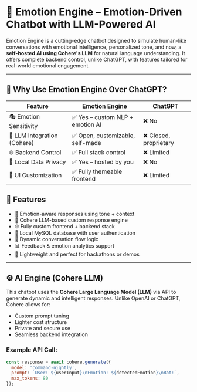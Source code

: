 # 💬 Emotion Engine – Emotion-Driven Chatbot with LLM-Powered AI

Emotion Engine is a cutting-edge chatbot designed to simulate human-like conversations with emotional intelligence, personalized tone, and now, a **self-hosted AI using Cohere's LLM** for natural language understanding. It offers complete backend control, unlike ChatGPT, with features tailored for real-world emotional engagement.

---

## 🚀 Why Use Emotion Engine Over ChatGPT?

| Feature                      | Emotion Engine                      | ChatGPT                        |
|------------------------------|-------------------------------------|--------------------------------|
| 🎭 Emotion Sensitivity       | ✅ Yes – custom NLP + emotion AI   | ❌ No                         |
| 🧠 LLM Integration (Cohere)  | ✅ Open, customizable, self-made   | ❌ Closed, proprietary        |
| 🌐 Backend Control           | ✅ Full stack control              | ❌ Limited                    |
| 🔐 Local Data Privacy        | ✅ Yes – hosted by you             | ❌ No                         |
| 🎨 UI Customization          | ✅ Fully themeable frontend        | ❌ Limited                    |



## 🧠 Features

- 🎤 Emotion-aware responses using tone + context
- 🤖 Cohere LLM-based custom response engine
- 🌐 Fully custom frontend + backend stack
- 🔐 Local MySQL database with user authentication
- 💬 Dynamic conversation flow logic
- 📊 Feedback & emotion analytics support
- 🚀 Lightweight and perfect for hackathons or demos

---

## ⚙️ AI Engine (Cohere LLM)

This chatbot uses the **Cohere Large Language Model (LLM)** via API to generate dynamic and intelligent responses. Unlike OpenAI or ChatGPT, Cohere allows for:

- Custom prompt tuning
- Lighter cost structure
- Private and secure use
- Seamless backend integration

### Example API Call:
```js
const response = await cohere.generate({
  model: 'command-nightly',
  prompt: `User: ${userInput}\nEmotion: ${detectedEmotion}\nBot:`,
  max_tokens: 80
});
